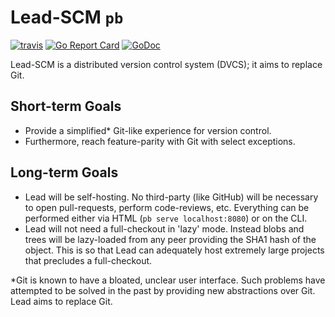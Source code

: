 # Lead-SCM `pb`
[![travis][travis-badge]][travis]
[![Go Report Card][goreport-badge]][goreport]
[![GoDoc][godoc-badge]][godoc]

Lead-SCM is a distributed version control system (DVCS); it aims to replace Git.

## Short-term Goals

- Provide a simplified* Git-like experience for version control.
- Furthermore, reach feature-parity with Git with select exceptions.

## Long-term Goals

- Lead will be self-hosting. No third-party (like GitHub) will be necessary to
  open pull-requests, perform code-reviews, etc. Everything can be performed either
  via HTML (`pb serve localhost:8080`) or on the CLI.
- Lead will not need a full-checkout in 'lazy' mode. Instead blobs and trees will
  be lazy-loaded from any peer providing the SHA1 hash of the object. This is so that
  Lead can adequately host extremely large projects that precludes a full-checkout.

*Git is known to have a bloated, unclear user interface. Such problems have attempted
to be solved in the past by providing new abstractions over Git. Lead aims to replace
Git.

[travis]: https://travis-ci.org/Lead-SCM/pb
[travis-badge]: https://api.travis-ci.org/Lead-SCM/pb.svg?branch=master
[goreport]: https://goreportcard.com/report/github.com/Lead-SCM/pb
[goreport-badge]: https://goreportcard.com/badge/github.com/Lead-SCM/pb
[godoc]: https://godoc.org/github.com/Lead-SCM/pb
[godoc-badge]: https://godoc.org/github.com/Lead-SCM/pb?status.svg
